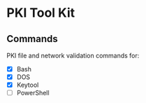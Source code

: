 # PKI Tool Kit
## Commands
PKI file and network validation commands for:

- [x] Bash
- [x] DOS
- [x] Keytool
- [ ] PowerShell
